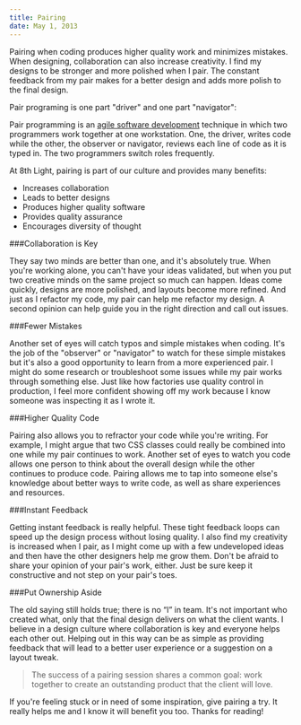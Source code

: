 ```yaml
---
title: Pairing
date: May 1, 2013
---
```


Pairing when coding produces higher quality work and minimizes mistakes. When designing, collaboration can also increase creativity. I find my designs to be stronger and more polished when I pair. The constant feedback from my pair makes for a better design and adds more polish to the final design.

Pair programing is one part "driver" and one part "navigator":

Pair programming is an [agile software development](http://en.wikipedia.org/wiki/Agile_software_development) technique in which two programmers work together at one workstation. One, the driver, writes code while the other, the observer or navigator, reviews each line of code as it is typed in. The two programmers switch roles frequently.

At 8th Light, pairing is part of our culture and provides many benefits:

* Increases collaboration
* Leads to better designs
* Produces higher quality software
* Provides quality assurance
* Encourages diversity of thought

###Collaboration is Key

They say two minds are better than one, and it's absolutely true. When you're working alone, you can't have your ideas validated, but when you put two creative minds on the same project so much can happen. Ideas come quickly, designs are more polished, and layouts become more refined. And just as I refactor my code, my pair can help me refactor my design. A second opinion can help guide you in the right direction and call out issues.

###Fewer Mistakes

Another set of eyes will catch typos and simple mistakes when coding. It's the job of the "observer" or "navigator" to watch for these simple mistakes but it's also a good opportunity to learn from a more experienced pair. I might do some research or troubleshoot some issues while my pair works through something else. Just like how factories use quality control in production, I feel more confident showing off my work because I know someone was inspecting it as I wrote it.

###Higher Quality Code

Pairing also allows you to refractor your code while you're writing. For example, I might argue that two CSS classes could really be combined into one while my pair continues to work. Another set of eyes to watch you code allows one person to think about the overall design while the other continues to produce code. Pairing allows me to tap into someone else's knowledge about better ways to write code, as well as share experiences and resources.

###Instant Feedback

Getting instant feedback is really helpful. These tight feedback loops can speed up the design process without losing quality. I also find my creativity is increased when I pair, as I might come up with a few undeveloped ideas and then have the other designers help me grow them. Don't be afraid to share your opinion of your pair's work, either. Just be sure keep it constructive and not step on your pair's toes.

###Put Ownership Aside

The old saying still holds true; there is no “I” in team. It's not important who created what, only that the final design delivers on what the client wants. I believe in a design culture where collaboration is key and everyone helps each other out. Helping out in this way can be as simple as providing feedback that will lead to a better user experience or a suggestion on a layout tweak.

>The success of a pairing session shares a common goal: work together to create an outstanding product that the client will love.

If you're feeling stuck or in need of some inspiration, give pairing a try. It really helps me and I know it will benefit you too. Thanks for reading!
